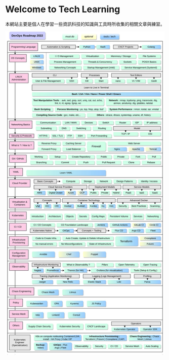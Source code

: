 # Welcome to Tech Learning

本網站主要是個人在學習一些資訊科技的知識與工具時所收集的相關文章與練習。

![](./assets/devops_roadmap.jpeg)

